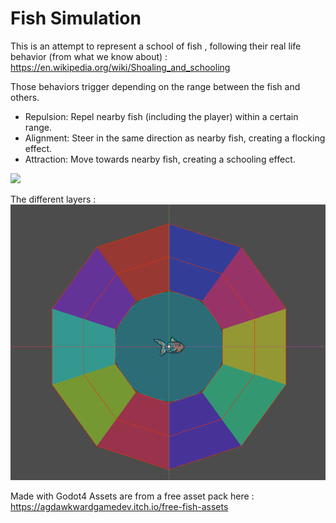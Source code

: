 # Fish Simulation

This is an attempt to represent a school of fish , following their real life behavior (from what we know about) :  
https://en.wikipedia.org/wiki/Shoaling_and_schooling  

Those behaviors trigger depending on the range between the fish and others.

- Repulsion: Repel nearby fish (including the player) within a certain range.
- Alignment: Steer in the same direction as nearby fish, creating a flocking effect.
- Attraction: Move towards nearby fish, creating a schooling effect.

![](./fishy_fishy.gif)



The different layers :  
![](./fish_collision_shapes.png)


Made with Godot4
Assets are from a free asset pack here : https://agdawkwardgamedev.itch.io/free-fish-assets
